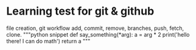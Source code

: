 # Learning test for git & github

file creation, git workflow add, commit, remove, branches, push, fetch, clone. 
"""python snippet
def say_something(*arg):
    a = arg * 2
    print('hello there! I can do math')
    return a """
